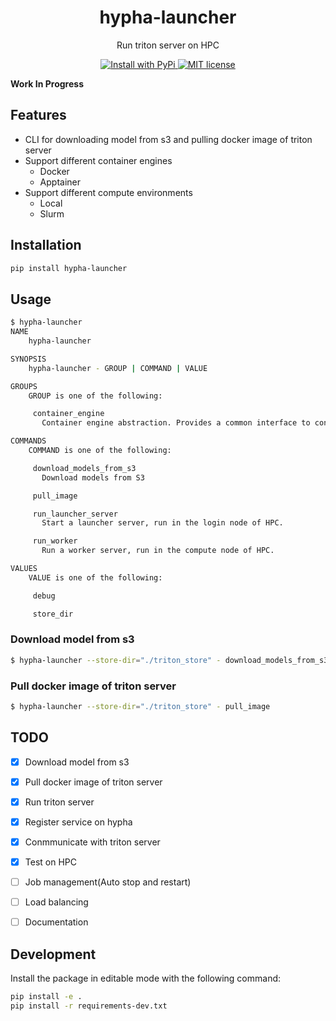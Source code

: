 <div align="center">
<h1> hypha-launcher </h1>

<p> Run triton server on HPC </p>

<p>
  <a href="https://pypi.org/project/hypha-launcher/">
    <img src="https://img.shields.io/pypi/v/hypha-launcher.svg" alt="Install with PyPi" />
  </a>
  <a href="https://github.com/aicell-lab/hypha-launcher/blob/master/LICENSE">
    <img src="https://img.shields.io/github/license/aicell-lab/hypha-launcher" alt="MIT license" />
  </a>
</p>
</div>

**Work In Progress**

## Features

+ CLI for downloading model from s3 and pulling docker image of triton server
+ Support different container engines
  - Docker
  - Apptainer
+ Support different compute environments
  - Local
  - Slurm

## Installation

```bash
pip install hypha-launcher
```

## Usage

```bash
$ hypha-launcher
NAME
    hypha-launcher

SYNOPSIS
    hypha-launcher - GROUP | COMMAND | VALUE

GROUPS
    GROUP is one of the following:

     container_engine
       Container engine abstraction. Provides a common interface to container engines, such as docker, apptainer, podman, etc.

COMMANDS
    COMMAND is one of the following:

     download_models_from_s3
       Download models from S3

     pull_image

     run_launcher_server
       Start a launcher server, run in the login node of HPC.

     run_worker
       Run a worker server, run in the compute node of HPC.

VALUES
    VALUE is one of the following:

     debug

     store_dir
```

### Download model from s3

```bash
$ hypha-launcher --store-dir="./triton_store" - download_models_from_s3 bioengine-model-runner.* --n_parallel=5
```

### Pull docker image of triton server

```bash
$ hypha-launcher --store-dir="./triton_store" - pull_image
```

## TODO

* [x] Download model from s3
* [x] Pull docker image of triton server
* [x] Run triton server
* [x] Register service on hypha
* [x] Conmmunicate with triton server
* [x] Test on HPC
* [ ] Job management(Auto stop and restart)
* [ ] Load balancing
* [ ] Documentation


## Development
Install the package in editable mode with the following command:

```bash
pip install -e .
pip install -r requirements-dev.txt
```

